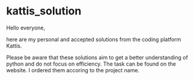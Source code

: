 # kattis_solution
Hello everyone, 

here are my personal and accepted solutions from the coding platform Kattis.

Please be aware that these solutions aim to get a better understanding of python and do not focus on efficiency. The task can be found on the website. I ordered them accoring to the project name. 
